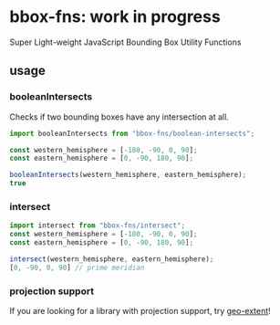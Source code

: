 # bbox-fns: work in progress
Super Light-weight JavaScript Bounding Box Utility Functions

## usage

### booleanIntersects
Checks if two bounding boxes have any intersection at all.
```js
import booleanIntersects from "bbox-fns/boolean-intersects";

const western_hemisphere = [-180, -90, 0, 90];
const eastern_hemisphere = [0, -90, 180, 90];

booleanIntersects(western_hemisphere, eastern_hemisphere);
true
```

### intersect
```js
import intersect from "bbox-fns/intersect";
const western_hemisphere = [-180, -90, 0, 90];
const eastern_hemisphere = [0, -90, 180, 90];

intersect(western_hemisphere, eastern_hemisphere);
[0, -90, 0, 90] // prime meridian
```

### projection support
If you are looking for a library with projection support, try [geo-extent](https://github.com/danieljdufour/geo-extent)!
